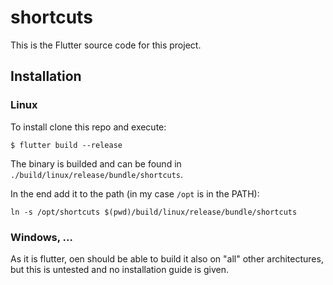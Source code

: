 # shortcuts

This is the Flutter source code for this project.

## Installation

### Linux
To install clone this repo and execute: 

`
$ flutter build --release
`

The binary is builded and can be found in `./build/linux/release/bundle/shortcuts`.


In the end add it to the path (in my case `/opt` is in the PATH):


`ln -s /opt/shortcuts $(pwd)/build/linux/release/bundle/shortcuts`

### Windows, ...
As it is flutter, oen should be able to build it also on "all" other architectures, but this is untested and no installation guide is given.
